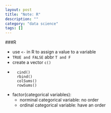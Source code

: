 ```yaml
---
layout: post
title: "Note: R"
description: ""
category: "data science"
tags: []
---
```


###R

- use ```<-``` in R to assign a value to a variable
- ```TRUE and FALSE``` abbr ```T and F```
- create a vector ```c()```
- 
        cind()
        rbind()
        colSums()
        rowSums()
- factor(categorical variables):
    - norminal categorical variable: no order
    - ordinal categorical variable: have an order
